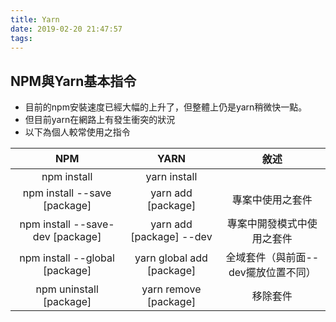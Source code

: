 ```yaml
---
title: Yarn
date: 2019-02-20 21:47:57
tags:
---
```


## NPM與Yarn基本指令

* 目前的npm安裝速度已經大幅的上升了，但整體上仍是yarn稍微快一點。
* 但目前yarn在網路上有發生衝突的狀況
* 以下為個人較常使用之指令

NPM    | YARN  | 敘述
:-----:|:-----:|:-----:|
npm install | yarn install | 
npm install --save [package] | yarn add [package] | 專案中使用之套件 
npm install --save-dev [package] | yarn add [package] --dev | 專案中開發模式中使用之套件
npm install --global [package] | yarn global add [package] | 全域套件（與前面--dev擺放位置不同）
npm uninstall [package] | yarn remove [package] | 移除套件

